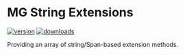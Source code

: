 # MG String Extensions

 [![version](https://img.shields.io/nuget/v/MG.Extensions.Strings?style=flat-square)](https://www.nuget.org/packages/MG.Extensions.Strings) [![downloads](https://img.shields.io/nuget/dt/MG.Extensions.Strings?style=flat-square&color=darkgreen)](https://www.nuget.org/packages/MG.Extensions.Strings)

Providing an array of string/Span<char>-based extension methods.